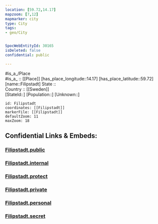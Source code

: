 ```yaml
---
location: [59.72,14.17] 
mapzoom: [7,12] 
mapmarker: city 
type: City
tags:
- geo/City


SpocWebEntityId: 30165
isDeleted: false
confidential: public

---
```

#is_a_/Place  
#is_a_ :: [[Place]] 
[has_place_longitude::14.17] 
[has_place_latitude::59.72] 
[name::Filipstadt] 
State ::  
Country :: [[Sweden]]  
[StateId::] 
[Population::] 
[Unknown::] 


```leaflet
id: Filipstadt
coordinates: [[Filipstadt]] 
markerFile: [[Filipstadt]] 
defaultZoom: 11 
maxZoom: 18
```


## Confidential Links & Embeds: 

### [Filipstadt.public](/_public/\Earth\Continent\Europe\Europe~North\Sweden\Provinces~Sweden\Värmland\CityFilipstadt.public.md) 

### [Filipstadt.internal](/_internal/\Earth\Continent\Europe\Europe~North\Sweden\Provinces~Sweden\Värmland\CityFilipstadt.internal.md) 

### [Filipstadt.protect](/_protect/\Earth\Continent\Europe\Europe~North\Sweden\Provinces~Sweden\Värmland\CityFilipstadt.protect.md) 

### [Filipstadt.private](/_private/\Earth\Continent\Europe\Europe~North\Sweden\Provinces~Sweden\Värmland\CityFilipstadt.private.md) 

### [Filipstadt.personal](/_personal/\Earth\Continent\Europe\Europe~North\Sweden\Provinces~Sweden\Värmland\CityFilipstadt.personal.md) 

### [Filipstadt.secret](/_secret/\Earth\Continent\Europe\Europe~North\Sweden\Provinces~Sweden\Värmland\CityFilipstadt.secret.md)

